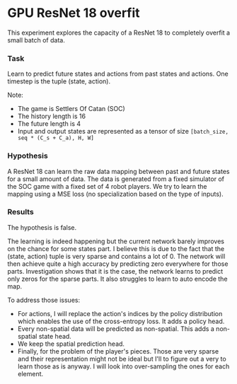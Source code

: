 # GPU ResNet 18 overfit

This experiment explores the capacity of a ResNet 18 to completely overfit a small batch of data.

### Task
Learn to predict future states and actions from past states and actions.
One timestep is the tuple (state, action).

Note:
- The game is Settlers Of Catan (SOC)
- The history length is 16
- The future length is 4
- Input and output states are represented as a tensor of size `[batch_size, seq * (C_s + C_a), H, W]`

### Hypothesis
A ResNet 18 can learn the raw data mapping between past and future states for a small amount of data.
The data is generated from a fixed simulator of the SOC game with a fixed set of 4 robot players.
We try to learn the mapping using a MSE loss (no specialization based on the type of inputs).

### Results
The hypothesis is false.

The learning is indeed happening but the current network barely improves on the chance for some states part. I believe this is due to the fact that the (state, action) tuple is very sparse and contains a lot of 0. The network will then achieve quite a high accuracy by predicting zero everywhere for those parts.
Investigation shows that it is the case, the network learns to predict only zeros for the sparse parts. It also struggles to learn to auto encode the map.

To address those issues:
- For actions, I will replace the action's indices by the policy distribution which enables the use of the cross-entropy loss. It adds a policy head.
- Every non-spatial data will be predicted as non-spatial. This adds a non-spatial state head.
- We keep the spatial prediction head.
- Finally, for the problem of the player's pieces. Those are very sparse and their representation might not be ideal but I'll to figure out a very to learn those as is anyway. I will look into over-sampling the ones for each element.
